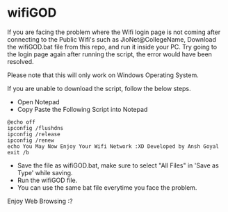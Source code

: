 # wifiGOD

If you are facing the problem where the Wifi login page is not coming after connecting to the Public Wifi's such as JioNet@CollegeName, Download the wifiGOD.bat file from this repo, and run it inside your PC.
Try going to the login page again after running the script, the error would have been resolved.

Please note that this will only work on Windows Operating System.

If you are unable to download the script, follow the below steps.

- Open Notepad
- Copy Paste the Following Script into Notepad

```
@echo off    
ipconfig /flushdns
ipconfig /release
ipconfig /renew
echo You May Now Enjoy Your Wifi Network :XD Developed by Ansh Goyal
exit /b
```
- Save the file as wifiGOD.bat, make sure to select "All Files" in 'Save as Type' while saving.
- Run the wifiGOD file.
- You can use the same bat file everytime you face the problem.

Enjoy Web Browsing :?
